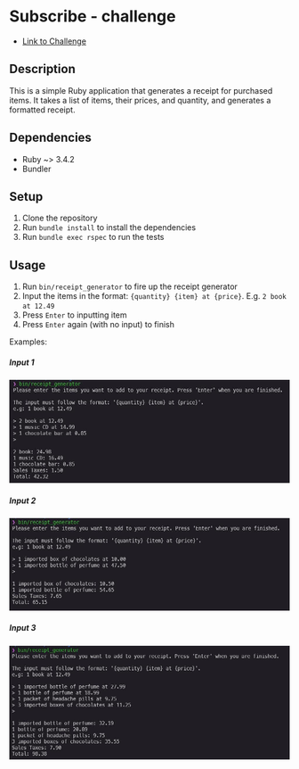 # Subscribe - challenge

- [Link to Challenge](https://gist.github.com/safplatform/792314da6b54346594432f30d5868f36)

## Description
This is a simple Ruby application that generates a receipt for purchased items. It takes a list of items, their prices, and quantity, and generates a formatted receipt.

## Dependencies
- Ruby ~> 3.4.2
- Bundler

## Setup
1. Clone the repository
2. Run `bundle install` to install the dependencies
3. Run `bundle exec rspec` to run the tests

## Usage
1. Run `bin/receipt_generator` to fire up the receipt generator
2. Input the items in the format: `{quantity} {item} at {price}`. E.g. `2 book at 12.49`
3. Press `Enter` to inputting item
4. Press `Enter` again (with no input) to finish

Examples:

##### Input 1
![Scenario 1](docs/scenario_1.jpeg)

##### Input 2
![Scenario 2](docs/scenario_2.jpeg)

##### Input 3
![Scenario 3](docs/scenario_3.jpeg)

